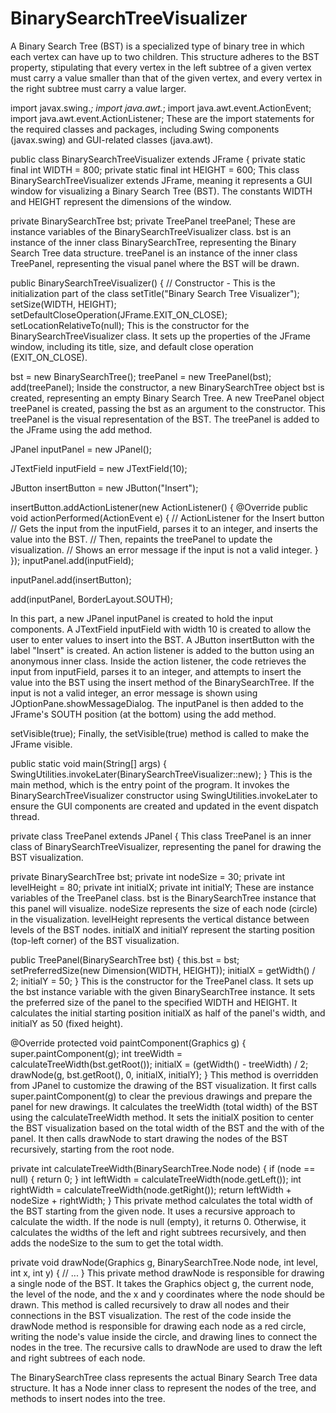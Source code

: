 # BinarySearchTreeVisualizer
A Binary Search Tree (BST) is a specialized type of binary tree in which each vertex can have up to two children. This structure adheres to the BST property, stipulating that every vertex in the left subtree of a given vertex must carry a value smaller than that of the given vertex, and every vertex in the right subtree must carry a value larger. 

import javax.swing.*;
import java.awt.*;
import java.awt.event.ActionEvent;
import java.awt.event.ActionListener;
These are the import statements for the required classes and packages, including Swing components (javax.swing) and GUI-related classes (java.awt).


public class BinarySearchTreeVisualizer extends JFrame {
    private static final int WIDTH = 800;
    private static final int HEIGHT = 600;
This class BinarySearchTreeVisualizer extends JFrame, 
meaning it represents a GUI window for visualizing a Binary Search Tree (BST).
The constants WIDTH and HEIGHT represent the dimensions of the window.

private BinarySearchTree bst;
private TreePanel treePanel;
These are instance variables of the BinarySearchTreeVisualizer class.
bst is an instance of the inner class BinarySearchTree, representing the Binary Search Tree data structure.
treePanel is an instance of the inner class TreePanel, representing the visual panel where the BST will be drawn.

public BinarySearchTreeVisualizer() {
    // Constructor - This is the initialization part of the class
    setTitle("Binary Search Tree Visualizer");
    setSize(WIDTH, HEIGHT);
    setDefaultCloseOperation(JFrame.EXIT_ON_CLOSE);
    setLocationRelativeTo(null);
This is the constructor for the BinarySearchTreeVisualizer class.
It sets up the properties of the JFrame window, including its title, size, and default close operation (EXIT_ON_CLOSE).

bst = new BinarySearchTree();
treePanel = new TreePanel(bst);
add(treePanel);
Inside the constructor, a new BinarySearchTree object bst is created, representing an empty Binary Search Tree.
A new TreePanel object treePanel is created, passing the bst as an argument to the constructor. This treePanel is the visual representation of the BST.
The treePanel is added to the JFrame using the add method.

JPanel inputPanel = new JPanel();

JTextField inputField = new JTextField(10);

JButton insertButton = new JButton("Insert");

insertButton.addActionListener(new ActionListener() {
    @Override
    public void actionPerformed(ActionEvent e) {
        // ActionListener for the Insert button
        // Gets the input from the inputField, parses it to an integer, and inserts the value into the BST.
        // Then, repaints the treePanel to update the visualization.
        // Shows an error message if the input is not a valid integer.
    }
});
inputPanel.add(inputField);

inputPanel.add(insertButton);

add(inputPanel, BorderLayout.SOUTH);

In this part, a new JPanel inputPanel is created to hold the input components.
A JTextField inputField with width 10 is created to allow the user to enter values to insert into the BST.
A JButton insertButton with the label "Insert" is created. An action listener is added to the button using an anonymous inner class.
Inside the action listener, the code retrieves the input from inputField, parses it to an integer, and attempts to insert the value into the BST using the insert method of the BinarySearchTree.
If the input is not a valid integer, an error message is shown using JOptionPane.showMessageDialog.
The inputPanel is then added to the JFrame's SOUTH position (at the bottom) using the add method.

setVisible(true);
Finally, the setVisible(true) method is called to make the JFrame visible.


public static void main(String[] args) {
    SwingUtilities.invokeLater(BinarySearchTreeVisualizer::new);
}
This is the main method, which is the entry point of the program.
It invokes the BinarySearchTreeVisualizer constructor using SwingUtilities.invokeLater to ensure the GUI components are created and updated in the event dispatch thread.

private class TreePanel extends JPanel {
This class TreePanel is an inner class of BinarySearchTreeVisualizer, representing the panel for drawing the BST visualization.


private BinarySearchTree bst;
private int nodeSize = 30;
private int levelHeight = 80;
private int initialX;
private int initialY;
These are instance variables of the TreePanel class.
bst is the BinarySearchTree instance that this panel will visualize.
nodeSize represents the size of each node (circle) in the visualization.
levelHeight represents the vertical distance between levels of the BST nodes.
initialX and initialY represent the starting position (top-left corner) of the BST visualization.

public TreePanel(BinarySearchTree bst) {
    this.bst = bst;
    setPreferredSize(new Dimension(WIDTH, HEIGHT));
    initialX = getWidth() / 2;
    initialY = 50;
}
This is the constructor for the TreePanel class.
It sets up the bst instance variable with the given BinarySearchTree instance.
It sets the preferred size of the panel to the specified WIDTH and HEIGHT.
It calculates the initial starting position initialX as half of the panel's width, and initialY as 50 (fixed height).

@Override
protected void paintComponent(Graphics g) {
    super.paintComponent(g);
    int treeWidth = calculateTreeWidth(bst.getRoot());
    initialX = (getWidth() - treeWidth) / 2;
    drawNode(g, bst.getRoot(), 0, initialX, initialY);
}
This method is overridden from JPanel to customize the drawing of the BST visualization.
It first calls super.paintComponent(g) to clear the previous drawings and prepare the panel for new drawings.
It calculates the treeWidth (total width) of the BST using the calculateTreeWidth method.
It sets the initialX position to center the BST visualization based on the total width of the BST and the with of the panel.
It then calls drawNode to start drawing the nodes of the BST recursively, starting from the root node.


private int calculateTreeWidth(BinarySearchTree.Node node) {
    if (node == null) {
        return 0;
    }
    int leftWidth = calculateTreeWidth(node.getLeft());
    int rightWidth = calculateTreeWidth(node.getRight());
    return leftWidth + nodeSize + rightWidth;
}
This private method calculates the total width of the BST starting from the given node.
It uses a recursive approach to calculate the width.
If the node is null (empty), it returns 0.
Otherwise, it calculates the widths of the left and right subtrees recursively, and then adds the nodeSize to the sum to get the total width.

private void drawNode(Graphics g, BinarySearchTree.Node node, int level, int x, int y) {
    // ...
}
This private method drawNode is responsible for drawing a single node of the BST.
It takes the Graphics object g, the current node, the level of the node, and the x and y coordinates where the node should be drawn.
This method is called recursively to draw all nodes and their connections in the BST visualization.
The rest of the code inside the drawNode method is responsible for drawing each node as a red circle, writing the node's value inside the circle, and drawing lines to connect the nodes in the tree. The recursive calls to drawNode are used to draw the left and right subtrees of each node.

The BinarySearchTree class represents the actual Binary Search Tree data structure. It has a Node inner class to represent the nodes of the tree, and methods to insert nodes into the tree.
